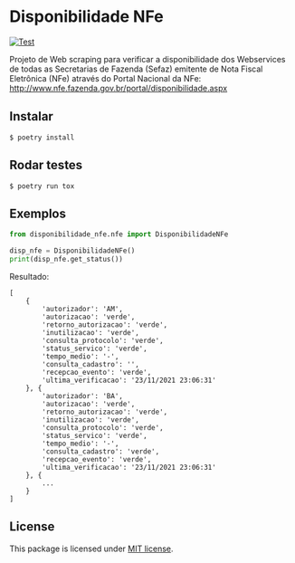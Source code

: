 # Disponibilidade NFe

[![Test](https://github.com/leogregianin/disponibilidade-nfe/actions/workflows/main.yml/badge.svg?branch=main)](https://github.com/leogregianin/disponibilidade-nfe/actions/workflows/main.yml)

Projeto de Web scraping para verificar a disponibilidade dos Webservices de todas as Secretarias de Fazenda (Sefaz) emitente de Nota Fiscal Eletrônica (NFe) através do Portal Nacional da NFe: http://www.nfe.fazenda.gov.br/portal/disponibilidade.aspx


## Instalar

```console
$ poetry install
```

## Rodar testes

```console
$ poetry run tox
```

## Exemplos

```python
from disponibilidade_nfe.nfe import DisponibilidadeNFe

disp_nfe = DisponibilidadeNFe()
print(disp_nfe.get_status())
```

Resultado:
```console
[
    {
        'autorizador': 'AM',
        'autorizacao': 'verde',
        'retorno_autorizacao': 'verde',
        'inutilizacao': 'verde',
        'consulta_protocolo': 'verde',
        'status_servico': 'verde',
        'tempo_medio': '-',
        'consulta_cadastro': '',
        'recepcao_evento': 'verde',
        'ultima_verificacao': '23/11/2021 23:06:31'
    }, {
        'autorizador': 'BA',
        'autorizacao': 'verde',
        'retorno_autorizacao': 'verde',
        'inutilizacao': 'verde',
        'consulta_protocolo': 'verde',
        'status_servico': 'verde',
        'tempo_medio': '-',
        'consulta_cadastro': 'verde',
        'recepcao_evento': 'verde',
        'ultima_verificacao': '23/11/2021 23:06:31'
    }, {
        ...
    }
]
```

## License

This package is licensed under [MIT license](/LICENSE).